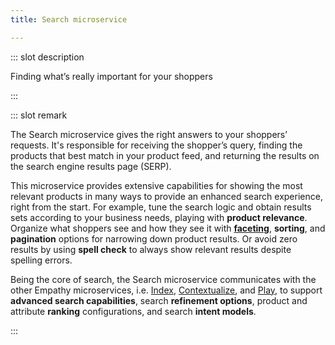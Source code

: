 ```yaml
---
title: Search microservice

---
```


::: slot description

Finding what’s really important for your shoppers 

:::

::: slot remark

The Search microservice gives the right answers to your shoppers’ requests. It's responsible for receiving the shopper’s query, finding the products that best match in your product feed, and returning the results on the search engine results page (SERP). 

This microservice provides extensive capabilities for showing the most relevant products in many ways to provide an enhanced search experience, right from the start. For example, tune the search logic and obtain results sets according to your business needs, playing with **product relevance**. Organize what shoppers see and how they see it with **[faceting](../interface/facets.md)**, **sorting**, and **pagination** options for narrowing down product results. Or avoid zero results by using **spell check** to always show relevant results despite spelling errors.  

Being the core of search, the Search microservice communicates with the other Empathy microservices, i.e. [Index](index-service), [Contextualize](contextualize-service), and [Play](play-service), to support **advanced search capabilities**, search **refinement options**, product and attribute **ranking** configurations, and search **intent models**.

:::
<MoreInfo>
<Flex theme="links">

<GoTo title="Search API" to="/develop-empathy-platform/api-reference/search-api/"></GoTo>

</Flex>
</MoreInfo>